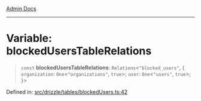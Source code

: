 [Admin Docs](/)

***

# Variable: blockedUsersTableRelations

> `const` **blockedUsersTableRelations**: `Relations`\<`"blocked_users"`, \{ `organization`: `One`\<`"organizations"`, `true`\>; `user`: `One`\<`"users"`, `true`\>; \}\>

Defined in: [src/drizzle/tables/blockedUsers.ts:42](https://github.com/PalisadoesFoundation/talawa-api/blob/a4f57b3a64e82c74809b195eb7bde9c04b2a5e89/src/drizzle/tables/blockedUsers.ts#L42)
